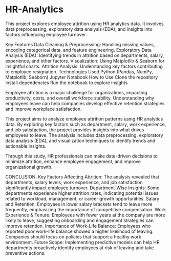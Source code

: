 # HR-Analytics

This project explores employee attrition using HR analytics data. It involves data preprocessing, exploratory data analysis (EDA), and insights into factors influencing employee turnover.

Key Features
Data Cleaning & Preprocessing: Handling missing values, encoding categorical data, and feature engineering.
Exploratory Data Analysis (EDA): Identifying trends in attrition based on departments, salary, experience, and other factors.
Visualization: Using Matplotlib & Seaborn for insightful charts.
Attrition Analysis: Understanding key factors contributing to employee resignation.
Technologies Used
Python (Pandas, NumPy, Matplotlib, Seaborn)
Jupyter Notebook
How to Use
Clone the repository
Install dependencies
Run the notebook to explore insights

Employee attrition is a major challenge for organizations, impacting productivity, costs, and overall workforce stability. Understanding why employees leave can help companies develop effective retention strategies and improve workplace satisfaction.

This project aims to analyze employee attrition patterns using HR analytics data. By exploring key factors such as department, salary, work experience, and job satisfaction, the project provides insights into what drives employees to leave. The analysis includes data preprocessing, exploratory data analysis (EDA), and visualization techniques to identify trends and actionable insights.

Through this study, HR professionals can make data-driven decisions to minimize attrition, enhance employee engagement, and improve organizational growth.

CONCLUSION: 
  Key Factors Affecting Attrition: The analysis revealed that departments, salary levels, work experience, and job satisfaction significantly impact employee turnover.
Department-Wise Insights: Some departments experience higher attrition rates, indicating potential issues related to workload, management, or career growth opportunities.
Salary and Retention: Employees in lower salary brackets tend to leave more frequently, emphasizing the importance of competitive compensation.
Work Experience & Tenure: Employees with fewer years at the company are more likely to leave, suggesting onboarding and engagement strategies can improve retention.
Importance of Work-Life Balance: Employees who reported poor work-life balance showed a higher likelihood of leaving. Companies should focus on policies that support a healthy work environment.
Future Scope: Implementing predictive models can help HR departments proactively identify employees at risk of leaving and take preventive actions.

